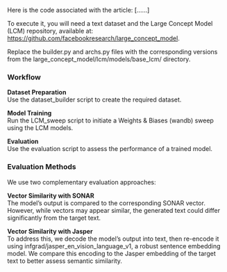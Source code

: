 Here is the code associated with the article: [......]

To execute it, you will need a text dataset and the Large Concept Model (LCM) repository, available at: https://github.com/facebookresearch/large_concept_model.

Replace the builder.py and archs.py files with the corresponding versions from the large_concept_model/lcm/models/base_lcm/ directory.

### Workflow

**Dataset Preparation**  
Use the dataset_builder script to create the required dataset.

**Model Training**  
Run the LCM_sweep script to initiate a Weights & Biases (wandb) sweep using the LCM models.

**Evaluation**  
Use the evaluation script to assess the performance of a trained model.


### Evaluation Methods

We use two complementary evaluation approaches:

**Vector Similarity with SONAR**  
The model’s output is compared to the corresponding SONAR vector. However, while vectors may appear similar, the generated text could differ significantly from the target text.

**Vector Similarity with Jasper**  
To address this, we decode the model’s output into text, then re-encode it using infgrad/jasper_en_vision_language_v1, a robust sentence embedding model. We compare this encoding to the Jasper embedding of the target text to better assess semantic similarity.
